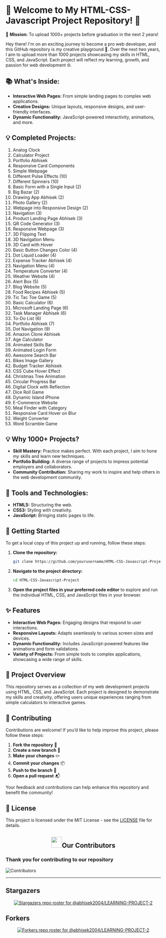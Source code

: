 # 🌟 Welcome to My HTML-CSS-Javascript Project Repository! 🌟

🚀 **Mission:** To upload 1000+ projects before graduation in the next 2 years!

Hey there! I'm on an exciting journey to become a pro web developer, and this GitHub repository is my creative playground 🎨. Over the next two years, I aim to upload more than 1000 projects showcasing my skills in HTML, CSS, and JavaScript. Each project will reflect my learning, growth, and passion for web development 🌐.

## 📚 What's Inside:
- **Interactive Web Pages:** From simple landing pages to complex web applications.
- **Creative Designs:** Unique layouts, responsive designs, and user-friendly interfaces.
- **Dynamic Functionality:** JavaScript-powered interactivity, animations, and more.

## 💡 Completed Projects:
1. Analog Clock
2. Calculator Project
3. Portfolio Abhisek
4. Responsive Card Components
5. Simple Webpage
6. Different Pulse Effects (10)
7. Different Spinners (10)
8. Basic Form with a Single Input (2)
9. Big Bazar (2)
10. Drawing App Abhisek (2)
11. Photo Gallery (2)
12. Webpage into Responsive Design (2)
13. Navigation (3)
14. Product Landing Page Abhisek (3)
15. QR Code Generator (3)
16. Responsive Webpage (3)
17. 3D Flipping Text
18. 3D Navigation Menu
19. 3D Card with Hover
20. Basic Button Changes Color (4)
21. Dot Liquid Loader (4)
22. Expense Tracker Abhisek (4)
23. Navigation Menu (4)
24. Temperature Converter (4)
25. Weather Website (4)
26. Alert Box (5)
27. Blog Website (5)
28. Food Recipes Abhisek (5)
29. Tic Tac Toe Game (5)
30. Basic Calculator (6)
31. Microsoft Landing Page (6)
32. Task Manager Abhisek (6)
33. To-Do List (6)
34. Portfolio Abhisek (7)
35. Dot Navigation (9)
36. Amazon Clone Abhisek
37. Age Calculator
38. Animated Skills Bar
39. Animated Login Form
40. Awesome Search Bar
41. Bikes Image Gallery
42. Budget Tracker Abhisek
43. CSS Cube Hover Effect
44. Christmas Tree Animation
45. Circular Progress Bar
46. Digital Clock with Reflection
47. Dice Roll Game
48. Dynamic Island iPhone
49. E-Commerce Website
50. Meal Finder with Category
51. Responsive Card Hover on Blur
52. Weight Converter
53. Word Scramble Game

## 💡 Why 1000+ Projects?
- **Skill Mastery:** Practice makes perfect. With each project, I aim to hone my skills and learn new techniques.
- **Portfolio Building:** A diverse range of projects to impress potential employers and collaborators.
- **Community Contribution:** Sharing my work to inspire and help others in the web development community.

## 🔧 Tools and Technologies:
- **HTML5:** Structuring the web.
- **CSS3:** Styling with creativity.
- **JavaScript:** Bringing static pages to life.

## 🚀 Getting Started

To get a local copy of this project up and running, follow these steps:

1. **Clone the repository:**
   ```bash
   git clone https://github.com/yourusername/HTML-CSS-Javascript-Project.git
   ```
2. **Navigate to the project directory:**
   ```bash
   cd HTML-CSS-Javascript-Project
   ```

3. **Open the project files in your preferred code editor** to explore and run the individual HTML, CSS, and JavaScript files in your browser.

## ✨ Features

- **Interactive Web Pages:** Engaging designs that respond to user interactions.
- **Responsive Layouts:** Adapts seamlessly to various screen sizes and devices.
- **Dynamic Functionality:** Includes JavaScript-powered features like animations and form validations.
- **Variety of Projects:** From simple tools to complex applications, showcasing a wide range of skills.

## 🌈 Project Overview

This repository serves as a collection of my web development projects using HTML, CSS, and JavaScript. Each project is designed to demonstrate my skills and creativity, offering users unique experiences ranging from simple calculators to interactive games.

## 🤝 Contributing

Contributions are welcome! If you’d like to help improve this project, please follow these steps:

1. **Fork the repository** 🍴
2. **Create a new branch** 🌿
3. **Make your changes** ✏️
4. **Commit your changes** 📦
5. **Push to the branch** 🔄
6. **Open a pull request** 📬

Your feedback and contributions can help enhance this repository and benefit the community!

## 📜 License

This project is licensed under the MIT License - see the [LICENSE](LICENSE) file for details.


## <h2 align="center"><img src="https://raw.githubusercontent.com/Tarikul-Islam-Anik/Animated-Fluent-Emojis/master/Emojis/Smilies/Red%20Heart.png" width="35" height="35">Our Contributors</h2>
<h3>Thank you for contributing to our repository</h3>

![Contributors](https://contrib.rocks/image?repo=abhisek2004/LEARNING-PROJECT-2)

---

## Stargazers

<div align='center'>

[![Stargazers repo roster for @abhisek2004/LEARNING-PROJECT-2](https://reporoster.com/stars/abhisek2004/LEARNING-PROJECT-2)](https://github.com/abhisek2004/LEARNING-PROJECT-2/stargazers)

</div>

## Forkers

<div align='center'>

[![Forkers repo roster for @abhisek2004/LEARNING-PROJECT-2](https://reporoster.com/forks/abhisek2004/LEARNING-PROJECT-2)](https://github.com/abhisek2004/LEARNING-PROJECT-2/network/members)

</div>

